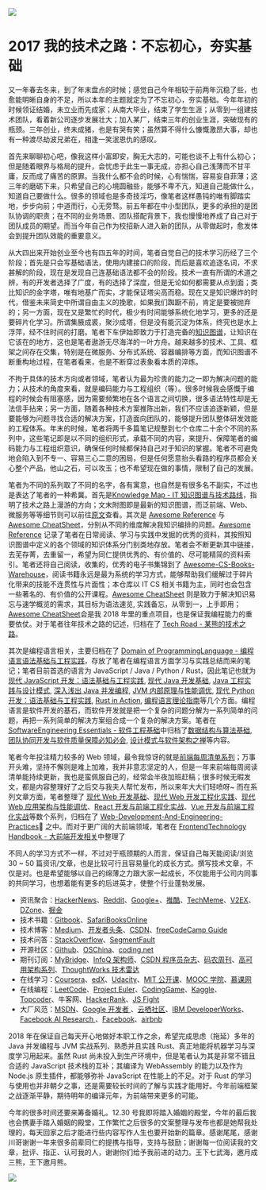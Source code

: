 ![](http://upload-images.jianshu.io/upload_images/1647496-6bede989c09af527.jpg?imageMogr2/auto-orient/strip%7CimageView2/2/w/1240)

# 2017 我的技术之路：不忘初心，夯实基础

又一年春去冬来，到了年末盘点的时候；感觉自己今年相较于前两年沉稳了些，也愈能明晰自身的不足，所以本年的主题就定为了不忘初心，夯实基础。今年年初的时候领证结婚，未立业而先成家；从南大毕业，结束了学生生涯；从零到一组建技术团队，看着新公司逐步发展壮大；加入某厂，结束三年的创业生涯，突破现有的瓶颈。三年创业，终未成猪，也是有哭有笑；虽然算不得什么慷慨激昂大事，却也有一种渡尽劫波兄弟在，相逢一笑泯恩仇的感叹。

首先来聊聊初心吧，像我这样小富即安，胸无大志的，可能也谈不上有什么初心；但是随着眼界与格局的提升，会忧虑于此生一事无成，亦担心自己浅薄而不甘平庸，反而成了痛苦的原罪。当我什么都不会的时候，心有惴惴，容易妄自菲薄；这三年的磨砺下来，只希望自己的心境圆融些，能够不卑不亢，知道自己能做什么，知道自己要做什么。很多的领域也是多奇技淫巧，像笔者这样愚钝的唯有脚踏实地，步步向前；中道而行，心无旁骛。前五年都在中小型团队，更多的承担的是团队协调的职责；在不同的业务场景、团队搭配背景下，我也慢慢地养成了自己对于团队成员的期望。而当今年自己作为校招新人进入新的团队，从零做起时，愈发体会到提升团队效能的重要意义。

从大四出来开始创业至今也有四五年的时间，笔者自觉自己的技术学习历经了三个阶段；首先是只会写基础语法，使用内建接口的阶段，而后是喜欢追逐名词，不求甚解的阶段，现在是发现自己连基础语法都不会的阶段。技术一直有所谓的术道之辨，有的开发者选择了广度，有的选择了深度，但是无论如何都需要从点到面；类比知识的金字塔，唯有地基广而实，才能保证塔尖高而稳。现在又是知识爆炸的时代，借鉴未来简史中所谓自由主义的挽歌，如果我们踟蹰不前，肯定是要被抛弃的；另一方面，现在又是繁忙的时代，极少有时间能够系统化地学习，更多的还是要碎片化学习。所谓集腋成裘，聚沙成塔，但是没有能沉淀为体系，终究也是水上浮萍，经不住时间的打磨。笔者下车伊始即致力于打造完备的[知识图谱](https://parg.co/UHY)，让知识在它该在的地方，这也是笔者遨游无尽海洋的一叶方舟。越来越多的技术、工具、框架之间存在交集，特别是在微服务、分布式系统、容器编排等方面，而知识图谱不断重构地过程，在笔者看来，也是不断穿过表象看本质的淬炼。

不拘于具体的技术方向或者领域，笔者认为最为珍贵的能力之一即为解决问题的能力；从技术的角度来看，就是编码能力与工程组织（等）。很多时候我会感慨于编程的时候会有阻塞感，因为需要频繁地在各个语言之间切换，很多语法特性却是无法信手拈来；另一方面，随着各种技术方案推陈出新，我们不应该追逐新颖，但是要能够为问题寻找合适的解决方案，打造面向团队的，能够提升团队整体研发效能的工程体系。年末的时候，笔者将两千多篇笔记规整到七个仓库二十余个不同的系列中，这些笔记即是以不同的组织形式，承载不同的内容，来提升、保障笔者的编码能力与工程组织意识，确保任何时候都保持自己对于知识的掌握。笔者不可避免地会陷入到不专一、容易三心二意的困局，但是任何愿意抬头看路的程序员都会关心整个产品，他山之石，可以攻玉；也不希望现在做的事情，限制了自己的发展。

笔者为不同的系列取了不同的名字，各有寓意，也自然是有很多名不副实，不过也是表达了笔者的一种希冀。首先是[Knowledge Map - IT 知识图谱与技术路线](https://parg.co/UHY)，指明了技术之路上漫游的方向；文末附图即是最新的知识图谱，而泛前端、Web、微服务等等细节则可以前往[原文](https://parg.co/UHY)查看。其次是 [Awesome Reference](https://parg.co/URL) 与 [Awesome CheatSheet](https://parg.co/URv)，分别从不同的维度解决我知识编排的问题。[Awesome Reference](https://parg.co/URL) 记录了笔者在日常阅读、学习与实践中发掘的优秀的资料，其按照知识图谱中定义的各个领域的知识体系分门别类地存放。笔者会不断更新其中链接，去芜存菁，去重留一，希望为同仁提供优秀的、有价值的、尽可能精简的资料索引。笔者还将自己阅读，收集的，优秀的电子书集锦到了 [Awesome-CS-Books-Warehouse](https://github.com/wxyyxc1992/Awesome-CS-Books-Warehouse)，阅读书籍永远是最为系统的学习方式，能够帮助我们缓解过于碎片化带来的技能不连贯性与片面性；本仓库以 IT CS 相关书籍为主，同时也会包含一些著名的、有价值的公开课程。[Awesome CheatSheet](https://parg.co/URv) 则是致力于解决知识易忘与速学概览的需求，其目标为语法速览, 实践备忘，从零到一，上手即用；[Awesome CheatSheet](https://parg.co/URv)会是我 2018 年里的重点项目，也是保证我编程能力的重要依仗。对于笔者往年技术之路的记述，归档在了 [Tech Road - 某熊的技术之路](https://parg.co/UR9)。

其次是编程语言相关，主要归档在了 [Domain of ProgrammingLanguage - 编程语言语法基础与工程实践](https://parg.co/URy)，存放了笔者在编程语言方面学习与实践总结而来的笔记；笔者目前首选的语言为 JavaScript / Java / Python / Rust，因此笔记也就为[现代 JavaScript 开发：语法基础与工程实践](https://github.com/wxyyxc1992/Domain-of-ProgrammingLanguage/blob/master/JavaScript/Modern-JavaScript-Development-Foundation), [现代 Java 开发基础](https://github.com/wxyyxc1992/Domain-of-ProgrammingLanguage/blob/master/Java/Modern-Java-Development-Foundation), [Java 工程实践与设计模式](https://github.com/wxyyxc1992/Domain-of-ProgrammingLanguage/blob/master/Java/Java-Engineering-Practices-And-Design-Pattern), [深入浅出 Java 并发编程](https://github.com/wxyyxc1992/Domain-of-ProgrammingLanguage/blob/master/Java/Head-First-Java-Concurrent-Programming), [JVM 内部原理与性能调优](https://github.com/wxyyxc1992/Domain-of-ProgrammingLanguage/blob/master/Java/JVM-And-Performance-Tunning), [现代 Python 开发：语法基础与工程实践](https://github.com/wxyyxc1992/Domain-of-ProgrammingLanguage/blob/master/Python/Modern-Python-Development-Foundation), [Rust in Action](https://github.com/wxyyxc1992/Domain-of-ProgrammingLanguage/blob/master/Rust/Rust-In-Action), [编程语言理论指南](https://github.com/wxyyxc1992/Domain-of-ProgrammingLanguage/blob/master/ProgrammingLanguage-Theory-Primer)等几个方面。编程语言是软件开发的基石，而软件开发就是把一个复杂的问题分解为一系列简单的问题，再把一系列简单的解决方案组合成一个复杂的解决方案。笔者在 [SoftwareEngineering Essentials - 软件工程基础](https://parg.co/URe)中归档了[数据结构与算法基础](https://github.com/wxyyxc1992/SoftwareEngineering-Essentials/tree/master/DataStructure-And-Algorithm-Fundamentals), [团队协同开发与软件质量保障必知必会](https://github.com/wxyyxc1992/SoftwareEngineering-Essentials/tree/master/Essentials-of-Collaborative-Development-And-Quality-Assurance), [设计模式与软件架构之禅](https://github.com/wxyyxc1992/SoftwareEngineering-Essentials/blob/master)等内容。

笔者今年投注精力较多的 Web 领域，最令我惊讶的就是[前端每周清单系列](https://parg.co/bh1)；万事开头难，坚持不懈则是难上加难，我并非意志坚定的人，但是一年来前端每周阅读清单能持续更新，我也是蛮佩服自己的，经常会半夜加班赶稿；很多时候无暇发文，都是内容整理好了之后交与我夫人帮忙发布，所以来年大大们轻喷呀~ 而在系列文章方面，笔者整理了 [现代 Web 开发基础](https://github.com/wxyyxc1992/Web-Development-And-Engineering-Practices/tree/master/Modern-Web-Development-Foundation)、[现代 Web 开发工程化实践](https://parg.co/Ubt)、[现代 Web 应用架构与性能调优](https://parg.co/UGZ)、[React 开发与前端工程化实战](https://github.com/wxyyxc1992/Web-Development-And-Engineering-Practices/tree/master/React-And-Frontend-Engineering)、[Vue 开发与前端工程化实战](https://github.com/wxyyxc1992/Web-Development-And-Engineering-Practices/tree/master/Vue-And-Frontend-Engineering)等数个系列，归档在了 [Web-Development-And-Engineering-Practices](https://parg.co/bMe) 之中。而对于更广阔的大前端领域，笔者在 [FrontendTechnology Handbook - 大前端开发相关](https://github.com/wxyyxc1992/FrontendTechnology-Handbook)中整理了

不同人的学习方式不一样，不过对于瓶颈期的人而言，保证自己每天能阅读/浏览 30 ~ 50 篇资讯/文章，也是比较可行且容易量化的成长方式。撰写技术文章，不仅是对。也是希望能够以自己的绵薄之力跟大家一起成长，不仅能用于公司内同事的共同学习，也想着能有更多的后进英才，使整个行业蓬勃发展。

* 资讯聚合：[HackerNews](https://news.ycombinator.com/news)、[Reddit](https://www.reddit.com/)、[Google+](plus.google.com)、[推酷](tuicool.com)、[TechMeme](https://www.techmeme.com/)、[V2EX](https://www.v2ex.com/)、[DZone](dzone.com)、[掘金](https://gold.xitu.io/)
* 技术书籍：[Gitbook](https://www.gitbook.com/)、[SafariBooksOnline](https://www.safaribooksonline.com/)
* 技术博客：[Medium](https://medium.com)、[开发者头条](https://toutiao.io)、[CSDN](http://www.csdn.net/)、[freeCodeCamp Guide](https://guide.freecodecamp.org/agile)
* 技术问答：[StackOverflow](https://stackoverflow.com/)、[SegmentFault](https://segmentfault.com/)
* 开源社区：[Github](https://github.com/)、[OSChina](https://git.oschina.net/)、[coding.net](https://coding.net)
* 期刊订阅：[MyBridge](mybridge.co)、[InfoQ 架构师](www.infoq.com/cn)、[CSDN 程序员杂志]()、[码农周刊](http://weekly.manong.io/)、[高可用架构系列](http://www.ituring.com.cn/search?q=%E9%AB%98%E5%8F%AF%E7%94%A8%E6%9E%B6%E6%9E%84&type=)、[ThoughtWorks 技术雷达](https://assets.thoughtworks.com/assets/technology-radar-apr-2016-cn.pdf)
* 在线学习：[Coursera](https://www.coursera.org/)、[edX](https://www.edx.org/)、[Udacity](https://cn.udacity.com/)、[MIT 公开课](https://ocw.mit.edu/index.htm)、[MOOC 学院](http://mooc.guokr.com/course/)、[慕课网](http://www.imooc.com/)
* 在线编程：[LeetCode](https://leetcode.com/)、[Project Euler](https://projecteuler.net/)、[CodingGame](https://www.codingame.com/start)、[Kaggle](https://www.kaggle.com/)、[Topcoder](https://www.topcoder.com/)、牛客网、[HackerRank](https://www.hackerrank.com/)、[JS Fight](https://jsfight.club/)
* 大厂风范：[MSDN](https://msdn.microsoft.com/zh-cn)、[Google 开发者 ](https://developers.google.cn/)、[云栖社区](https://yq.aliyun.com/)、[IBM DeveloperWorks](http://www.ibm.com/developerworks/)、[Facebook AI Research ](https://research.fb.com/ai-helps-facebooks-internet-drones-find-where-the-people-are/)、[Facebook](https://code.facebook.com/posts/)、[airbnb](http://nerds.airbnb.com/)

2018 年在保证自己每天开心地做好本职工作之余，希望完成思虑（拖延）多年的 Java 并发编程与 JVM 实战系列、熟悉并且实践 Rust、真正地能将机器学习与深度学习用起来。虽然 Rust 尚未投入到生产环境中，但是笔者认为其是非常不错且合适的 JavaScript 技术栈的互补；其编译为 WebAssembly 的能力以及作为 Node.js 原生插件，都能够弥补 JavaScript 在性能上的不足。对于 Rust 的学习与使用也并非朝夕之事，还是需要较长时间的了解与实践才能用好。今年前端框架之战逐渐平静，期待明年的编译元年，为前端带来更多的可能。

今年的很多时间还要来筹备婚礼。12.30 号我即将踏入婚姻的殿堂，今年的最后我也会携妻手踏入婚姻的殿堂，工作繁忙之后很多的文案整理与发布也都是她帮我处理的，每天回家之后才能进行些内容写作人生也要开始新的篇章。感谢尾尾，感谢川哥谢谢一年来很多前辈同仁的提携与指导，支持与鼓励；谢谢每一位阅读我的文章，批评、指正、认可我的人，谢谢你们给予我前进的动力。王下七武海，邀月成三熊，王下邀月熊。

![](https://camo.githubusercontent.com/67fb4a94d96b896206bfd4b527d680f91e7d58ef/68747470733a2f2f706172672e636f2f555a31)

